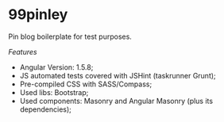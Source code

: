 # 99pinley

<p>Pin blog boilerplate for test purposes.</p>

<p><em>Features</em></p>

<ul>
  <li>Angular Version: 1.5.8;</li>
  <li>JS automated tests covered with JSHint (taskrunner Grunt);</li>
  <li>Pre-compiled CSS with SASS/Compass;</li>
  <li>Used libs: Bootstrap;</li>
  <li>Used components: Masonry and Angular Masonry (plus its dependencies);</li>
</ul>
